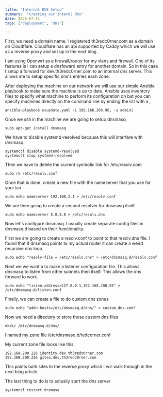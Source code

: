 ```yaml
---
title: "Internal DNS Setup"
summary:  "Creating our internl dns"
date: 2025-07-11
tags: ["deployment", "dns"]

---
```



First, we need a domain name.  I registered th3redc0rner.com as a domain on Cloudflare.  Cloudflare has an api supported by Caddy which we will use as a reverse proxy and set up in the next blog.  

I am using Openwrt as a firewall/router for my vlans and firewall.  One of its features is I can setup a dnsfoward entry for another domain.  So in this case I setup a forward for dev.th3redc0rner.com to an internal dns server.  This allows me to setup specific dns's entries each zone.

After deploying the machine on our network we will use our simple Ansible playbook to make sure the machine is up to date.  Ansible uses inventory files to specify what machine to perform its configuration on but you can specify machines directly on the command line by ending the list with a ,


```Copy
ansible-playbook osupdate.yaml -i 192.168.200.96, -u admin1
```

Once we ssh in the machine we are going to setup dnsmasq

```Copy
sudo apt-get install dnsmasq
```
We have to disable systemd-resolved because this will interfere with dnsmasq

```Copy
systemctl disable systemd-resolved
systemctl stop systemd-resolved
```

Then we have to delete the current symbolic link for /etc/resolv.com
```Copy
sudo rm /etc/resolv.conf
```

Once that is done. create a new file with the nameserver that you use for your lan 

```Copy
sudo echo nameserver 192.168.2.1 > /etc/resolv.conf
```

We are then going to create a second resolver for dnsmasq itself
```Copy
sudo echo nameserver 8.8.8.8 > /etc/resolv.dns
```

Now let's configure dnsmasq.  I usually create separate config files in dnsmasq.d based on their functionality.

First we are going to create a resolv.conf to point to that resolv.dns file.  I found that if dnsmasq points to my actual router it can create a weird recursive dns loop.

```Copy
sudo echo "resolv-file = /etc/resolv.dns" > /etc/dnsmasq.d/resolv.conf
```

Next we we want a to make a listener configuration file.  This allows dnsmasq to listen from other subnets then itself.  This allows the dns forward to work.

```Copy
sudo echo "listen-address=127.0.0.1,192.168.200.95" > /etc/dnsmasq.d/listen.conf
```
Finally, we can create a file to do custom dns zones
```
sudo echo "addn-hosts=/etc/dnsmasq.d/dns/" > custom_dns.conf 
```

Now we need a directory to store those custom dns files
```Copy
mkdir /etc/dnsmasq.d/dns/
```

I named my zone file /etc/dnsmasq.d/redcorner.conf

My current zone file looks like this

```Copy
192.168.200.226 identity.dev.th3redc0rner.com
192.168.200.226 gitea.dev.th3redc0rner.com
```

This points both sites to the reverse proxy which I will walk through in the next blog article

The last thing to do is to actually start the dns server

```Copy
systemctl restart dnsmasq
```

